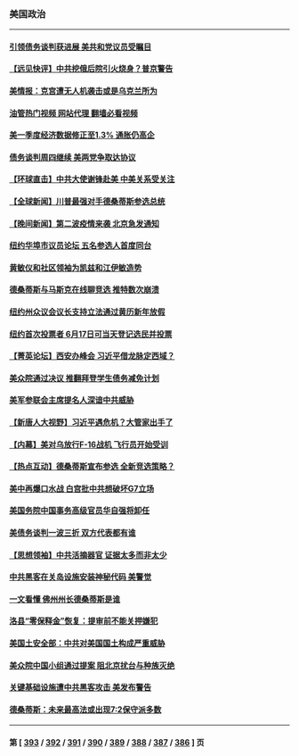 ### 美国政治
---
#### [引领债务谈判获进展 美共和党议员受瞩目](../../pages/ncid1078159/n14004010.md?05260445) 
#### [【远见快评】中共挖俄后院引火烧身？普京警告](../../pages/ncid1078159/n14003949.md?05260445) 
#### [美情报：克宫遭无人机袭击或是乌克兰所为](../../pages/ncid1078159/n14004003.md?05260445) 
#### [油管热门视频 网站代理 翻墙必看视频](http://138.2.39.72:81/youtube.html?epic-marker?05260445)
#### [美一季度经济数据修正至1.3% 通胀仍高企](../../pages/ncid1078159/n14004012.md?05260445) 
#### [债务谈判周四继续 美两党争取达协议](../../pages/ncid1078159/n14003944.md?05260445) 
#### [【环球直击】中共大使谢锋赴美 中美关系受关注](../../pages/ncid1078159/n14003356.md?05260445) 
#### [【全球新闻】川普最强对手德桑蒂斯参选总统](../../pages/ncid1078159/n14003740.md?05260445) 
#### [【晚间新闻】第二波疫情来袭 北京急发通知](../../pages/ncid1078159/n14003275.md?05260445) 
#### [纽约华埠市议员论坛 五名参选人首度同台](../../pages/ncid1078159/n14003590.md?05260445) 
#### [黄敏仪和社区领袖为凯兹和江伊敏造势](../../pages/ncid1078159/n14003624.md?05260445) 
#### [德桑蒂斯与马斯克在线聊竞选 推特数次崩溃](../../pages/ncid1078159/n14003553.md?05260445) 
#### [纽约州众议会议长支持立法通过黄历新年放假](../../pages/ncid1078159/n14003595.md?05260445) 
#### [纽约首次投票者 6月17日可当天登记选民并投票](../../pages/ncid1078159/n14003593.md?05260445) 
#### [【菁英论坛】西安办峰会 习近平借龙脉定西域？](../../pages/ncid1078159/n14003477.md?05260445) 
#### [美众院通过决议 推翻拜登学生债务减免计划](../../pages/ncid1078159/n14003447.md?05260445) 
#### [美军参联会主席提名人深谙中共威胁](../../pages/ncid1078159/n14003467.md?05260445) 
#### [【新唐人大视野】习近平遇危机？大管家出手了](../../pages/ncid1078159/n14003468.md?05260445) 
#### [【内幕】美对乌放行F-16战机 飞行员开始受训](../../pages/ncid1078159/n14002651.md?05260445) 
#### [【热点互动】德桑蒂斯宣布参选 全新竞选策略？](../../pages/ncid1078159/n14003412.md?05260445) 
#### [美中再爆口水战 白宫批中共想破坏G7立场](../../pages/ncid1078159/n14003380.md?05260445) 
#### [美国务院中国事务高级官员华自强将卸任](../../pages/ncid1078159/n14003422.md?05260445) 
#### [美债务谈判一波三折 双方代表都有谁](../../pages/ncid1078159/n14003330.md?05260445) 
#### [【思想领袖】中共活摘器官 证据太多而非太少](../../pages/ncid1078159/n13997738.md?05260445) 
#### [中共黑客在关岛设施安装神秘代码 美警觉](../../pages/ncid1078159/n14003421.md?05260445) 
#### [一文看懂 佛州州长德桑蒂斯是谁](../../pages/ncid1078159/n14003387.md?05260445) 
#### [洛县“零保释金”恢复：提审前不能关押嫌犯](../../pages/ncid1078159/n14003349.md?05260445) 
#### [美国土安全部：中共对美国国土构成严重威胁](../../pages/ncid1078159/n14003362.md?05260445) 
#### [美众院中国小组通过提案 阻北京扰台与种族灭绝](../../pages/ncid1078159/n14003358.md?05260445) 
#### [关键基础设施遭中共黑客攻击 美发布警告](../../pages/ncid1078159/n14003389.md?05260445) 
#### [德桑蒂斯：未来最高法或出现7:2保守派多数](../../pages/ncid1078159/n14003315.md?05260445) 

---
#### 第 [ [393](./393.md?05260445) / [392](./392.md?05260445) / [391](./391.md?05260445) / [390](./390.md?05260445) / [389](./389.md?05260445) / [388](./388.md?05260445) / [387](./387.md?05260445) / [386](./386.md?05260445) ] 页
